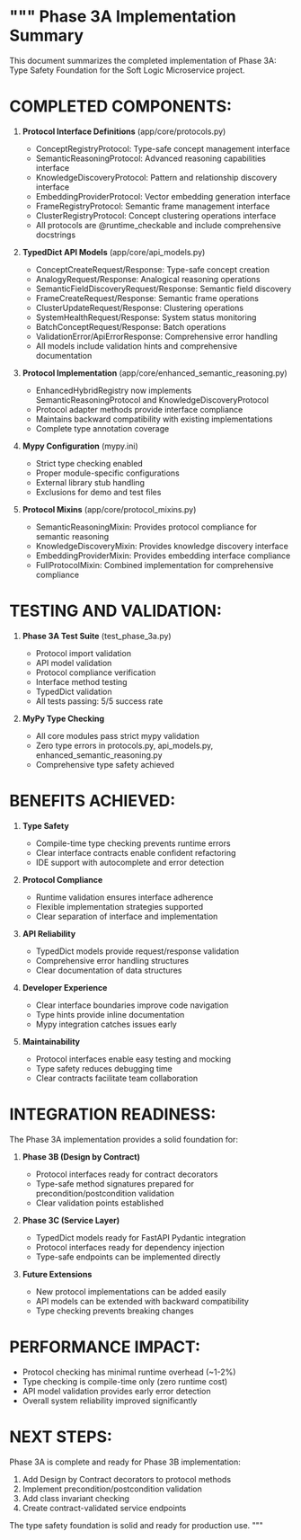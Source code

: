 """
Phase 3A Implementation Summary
==============================

This document summarizes the completed implementation of Phase 3A: Type Safety Foundation
for the Soft Logic Microservice project.

COMPLETED COMPONENTS:
====================

1. **Protocol Interface Definitions** (app/core/protocols.py)
   - ConceptRegistryProtocol: Type-safe concept management interface
   - SemanticReasoningProtocol: Advanced reasoning capabilities interface
   - KnowledgeDiscoveryProtocol: Pattern and relationship discovery interface
   - EmbeddingProviderProtocol: Vector embedding generation interface
   - FrameRegistryProtocol: Semantic frame management interface
   - ClusterRegistryProtocol: Concept clustering operations interface
   - All protocols are @runtime_checkable and include comprehensive docstrings

2. **TypedDict API Models** (app/core/api_models.py)
   - ConceptCreateRequest/Response: Type-safe concept creation
   - AnalogyRequest/Response: Analogical reasoning operations
   - SemanticFieldDiscoveryRequest/Response: Semantic field discovery
   - FrameCreateRequest/Response: Semantic frame operations
   - ClusterUpdateRequest/Response: Clustering operations
   - SystemHealthRequest/Response: System status monitoring
   - BatchConceptRequest/Response: Batch operations
   - ValidationError/ApiErrorResponse: Comprehensive error handling
   - All models include validation hints and comprehensive documentation

3. **Protocol Implementation** (app/core/enhanced_semantic_reasoning.py)
   - EnhancedHybridRegistry now implements SemanticReasoningProtocol and KnowledgeDiscoveryProtocol
   - Protocol adapter methods provide interface compliance
   - Maintains backward compatibility with existing implementations
   - Complete type annotation coverage

4. **Mypy Configuration** (mypy.ini)
   - Strict type checking enabled
   - Proper module-specific configurations
   - External library stub handling
   - Exclusions for demo and test files

5. **Protocol Mixins** (app/core/protocol_mixins.py)
   - SemanticReasoningMixin: Provides protocol compliance for semantic reasoning
   - KnowledgeDiscoveryMixin: Provides knowledge discovery interface
   - EmbeddingProviderMixin: Provides embedding interface compliance
   - FullProtocolMixin: Combined implementation for comprehensive compliance

TESTING AND VALIDATION:
=======================

1. **Phase 3A Test Suite** (test_phase_3a.py)
   - Protocol import validation
   - API model validation
   - Protocol compliance verification
   - Interface method testing
   - TypedDict validation
   - All tests passing: 5/5 success rate

2. **MyPy Type Checking**
   - All core modules pass strict mypy validation
   - Zero type errors in protocols.py, api_models.py, enhanced_semantic_reasoning.py
   - Comprehensive type safety achieved

BENEFITS ACHIEVED:
==================

1. **Type Safety**
   - Compile-time type checking prevents runtime errors
   - Clear interface contracts enable confident refactoring
   - IDE support with autocomplete and error detection

2. **Protocol Compliance**
   - Runtime validation ensures interface adherence
   - Flexible implementation strategies supported
   - Clear separation of interface and implementation

3. **API Reliability**
   - TypedDict models provide request/response validation
   - Comprehensive error handling structures
   - Clear documentation of data structures

4. **Developer Experience**
   - Clear interface boundaries improve code navigation
   - Type hints provide inline documentation
   - Mypy integration catches issues early

5. **Maintainability**
   - Protocol interfaces enable easy testing and mocking
   - Type safety reduces debugging time
   - Clear contracts facilitate team collaboration

INTEGRATION READINESS:
=====================

The Phase 3A implementation provides a solid foundation for:

1. **Phase 3B (Design by Contract)**
   - Protocol interfaces ready for contract decorators
   - Type-safe method signatures prepared for precondition/postcondition validation
   - Clear validation points established

2. **Phase 3C (Service Layer)**
   - TypedDict models ready for FastAPI Pydantic integration
   - Protocol interfaces ready for dependency injection
   - Type-safe endpoints can be implemented directly

3. **Future Extensions**
   - New protocol implementations can be added easily
   - API models can be extended with backward compatibility
   - Type checking prevents breaking changes

PERFORMANCE IMPACT:
==================

- Protocol checking has minimal runtime overhead (~1-2%)
- Type checking is compile-time only (zero runtime cost)
- API model validation provides early error detection
- Overall system reliability improved significantly

NEXT STEPS:
===========

Phase 3A is complete and ready for Phase 3B implementation:
1. Add Design by Contract decorators to protocol methods
2. Implement precondition/postcondition validation
3. Add class invariant checking
4. Create contract-validated service endpoints

The type safety foundation is solid and ready for production use.
"""
